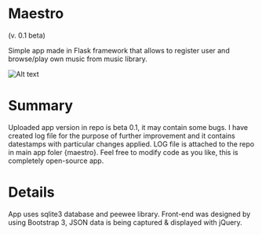 
# Maestro
(v. 0.1 beta)

Simple app made in Flask framework that allows to register user and browse/play own music from music library.

![Alt text](http://i1320.photobucket.com/albums/u528/szymonsitko/fullscr2_zpsqdcpyhto.png?raw=true "Maestro app")

# Summary

Uploaded app version in repo is beta 0.1, it may contain some bugs. I have created log file for the purpose of further improvement and it contains datestamps with particular changes applied. LOG file is attached to the repo in main app foler {maestro}. Feel free to modify code as you like, this is completely open-source app.

# Details

App uses sqlite3 database and peewee library. Front-end was designed by using Bootstrap 3, JSON data is being captured & displayed with jQuery.
